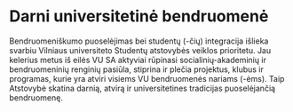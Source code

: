 # Darni universitetinė bendruomenė  

Bendruomeniškumo puoselėjimas bei studentų (-čių) integracija išlieka svarbiu Vilniaus universiteto Studentų atstovybės veiklos prioritetu. Jau kelerius metus iš eilės VU SA aktyviai rūpinasi socialinių-akademinių ir bendruomeninių renginių pasiūla, stiprina ir plečia projektus, klubus ir programas, kurie yra atviri visiems VU bendruomenės nariams (-ėms). Taip Atstovybė skatina darnią, atvirą ir universitetines tradicijas puoselėjančią bendruomenę.  
